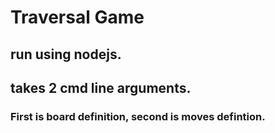 # Traversal Game

## run using nodejs. 
## takes 2 cmd line arguments. 
### First is board definition, second is moves defintion. 
